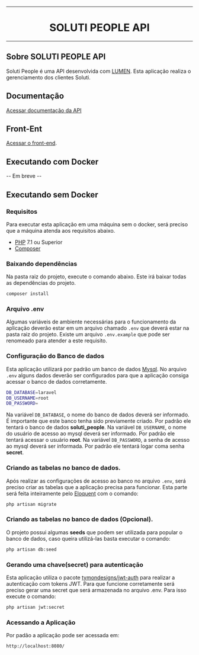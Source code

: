 <hr>
<h1 align=center>SOLUTI PEOPLE API</h1>
<hr>

## Sobre SOLUTI PEOPLE API
Soluti People é uma API desenvolvida com [LUMEN](https://lumen.laravel.com/).
Esta aplicação realiza o gerenciamento dos clientes Soluti.

## Documentação
[Acessar documentação da API](https://app.swaggerhub.com/apis-docs/devmatheuscaetano/SolutiPeople/1.0.0#/)


## Front-Ent
[Acessar o front-end](https://github.com/CaetanoMatheus/Soluti-People).

## Executando com  Docker
-- Em breve --

## Executando sem Docker
### Requisitos
Para executar esta aplicação em uma máquina sem o docker, será preciso que a máquina atenda aos requisitos abaixo.

- [PHP](https://www.php.net/) 7.1 ou Superior
- [Composer](https://getcomposer.org/)

### Baixando dependências
Na pasta raiz do projeto, execute o comando abaixo. Este irá baixar todas as dependências do projeto.
```sh
composer install
```

### Arquivo .env
Algumas variáveis de ambiente necessárias para o funcionamento da aplicação deverão estar em um arquivo chamado ```.env``` que deverá estar na pasta raiz do projeto.
Existe um arquivo ```.env.example``` que pode ser renomeado para atender a este requisito.

### Configuração do Banco de dados
Esta aplicação utilizará por padrão um banco de dados [Mysql](https://www.mysql.com/).
No arquivo ``` .env ``` alguns dados deverão ser configurados para que a aplicação consiga acessar o banco de dados corretamente.
```sh
DB_DATABASE=laravel
DB_USERNAME=root
DB_PASSWORD=
```
Na variável ``` DB_DATABASE ```, o nome do banco de dados deverá ser informado. É importante que este banco tenha sido previamente criado. Por padrão ele tentará o banco de dados **soluti_people**.
Na variável ``` DB_USERNAME ```, o nome do usuário de acesso ao mysql deverá ser informado. Por padrão ele tentará acessar o usuário **root**.
Na variável ``` DB_PASSWORD ```, a senha de acesso ao mysql deverá ser informada. Por padrão ele tentará logar coma senha **secret**.

### Criando as tabelas no banco de dados.
Após realizar as configurações de acesso ao banco no arquivo ``` .env ```, será preciso criar as tabelas que a aplicação precisa para funcionar.
Esta parte será feita inteiramente pelo [Eloquent](https://laravel.com/docs/5.0/eloquent) com o comando:
```sh
php artisan migrate
```

### Criando as tabelas no banco de dados (Opcional).
O projeto possui algumas **seeds** que podem ser utilizada para popular o banco de dados, caso queira utilizá-las basta executar o comando:
```sh
php artisan db:seed
```

### Gerando uma chave(secret) para autenticação
Esta aplicação utiliza o pacote [tymondesigns/jwt-auth](https://github.com/tymondesigns/jwt-auth) para realizar a autenticação com tokens JWT.
Para que funcione corretamente será preciso gerar uma secret que será armazenada no arquivo .env. Para isso execute o comando:
```sh
php artisan jwt:secret
```

### Acessando a Aplicação
Por padão a aplicação pode ser acessada em:
```sh
http://localhost:8080/
```
